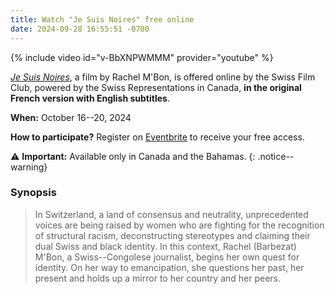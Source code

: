 ```yaml
---
title: Watch "Je Suis Noires" free online
date: 2024-09-28 16:55:51 -0700
---
```


{% include video id="v-BbXNPWMMM" provider="youtube" %}

[*Je Suis Noires*][sf], a film by Rachel M'Bon, is offered online by the Swiss
Film Club, powered by the Swiss Representations in Canada, **in the original
French version with English subtitles**.

**When:** October 16--20, 2024

**How to participate?** Register on [Eventbrite] to receive your free access.

:warning: **Important:** Available only in Canada and the Bahamas.
{: .notice--warning}

### Synopsis

> In Switzerland, a land of consensus and neutrality, unprecedented voices are
> being raised by women who are fighting for the recognition of structural
> racism, deconstructing stereotypes and claiming their dual Swiss and black
> identity. In this context, Rachel (Barbezat) M'Bon, a Swiss--Congolese
> journalist, begins her own quest for identity. On her way to emancipation,
> she questions her past, her present and holds up a mirror to her country and
> her peers.

[sf]: <https://www.swissfilms.ch/en/movie/bon-schuur-ticino/8E192B51D33E4ED2B6C0ABEEC82B75A7>
[eventbrite]: <https://www.eventbrite.ca/e/swiss-film-club-bonjour-switzerland-tickets-920417652977>
